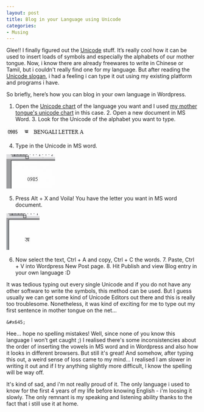 ```yaml
---
layout: post
title: Blog in your Language using Unicode
categories:
- Musing
---
```


Glee!! I finally figured out the [Unicode](http://www.unicode.org/) stuff. It’s really cool how it can be used to insert loads of symbols and especially the alphabets of our mother tongue. Now, i know there are already freewares to write in Chinese or Tamil, but i couldn't really find one for my language. But after reading the [Unicode slogan](http://www.unicode.org/standard/WhatIsUnicode.html), i had a feeling i can type it out using my existing platform and programs i have.

So briefly, here’s how you can blog in your own language in Wordpress.

1. Open the [Unicode chart](http://www.unicode.org/charts/) of the language you want and I used [my mother tongue's unicode chart](http://www.unicode.org/charts/PDF/U0980.pdf) in this case. 2. Open a new document in MS Word. 3. Look for the Unicode of the alphabet you want to type.

![](/img/b1.jpg)

4. Type in the Unicode in MS word.

![](/img/b2_thumbnail.jpg)

5. Press Alt + X and Voila! You have the letter you want in MS word document.

![](/img/b3_thumbnail.jpg)

6. Now select the text, Ctrl + A and copy, Ctrl + C the words. 7. Paste, Ctrl + V into Wordpress New Post page. 8. Hit Publish and view Blog entry in your own language :D

It was tedious typing out every single Unicode and if you do not have any other software to write the symbols, this method can be used. But I guess usually we can get some kind of Unicode Editors out there and this is really too troublesome. Nonetheless, it was kind of exciting for me to type out my first sentence in mother tongue on the net...

```
&#x645;
```

Hee... hope no spelling mistakes! Well, since none of you know this language I won’t get caught ;) I realised there's some inconsistencies about the order of inserting the vowels in MS word and in Wordpress and also how it looks in different browsers. But still it's great! And somehow, after typing this out, a weird sense of loss came to my mind... I realised I am slower in writing it out and if I try anything slightly more difficult, I know the spelling will be way off.

It's kind of sad, and i'm not really proud of it. The only language i used to know for the first 4 years of my life before knowing English - i'm loosing it slowly. The only remnant is my speaking and listening ability thanks to the fact that i still use it at home.
